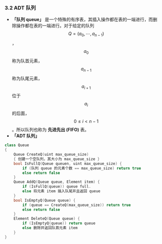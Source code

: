 ### 3.2 ADT 队列

- **「队列 queue」** 是一个特殊的有序表，其插入操作都在表的一端进行，而删除操作都在表的一端进行。对于给定的队列 $$Q = (a_0, \cdots, a_{n-1})$$，$$a_0$$ 称为队首元素，$$a_{n-1}$$ 称为队尾元素，$$a_{i+1}$$ 位于 $$a_i$$ 的后面，$$0 \leq i < n-1$$。所以队列也称为 **先进先出 (FIFO)** 表。
- **「ADT 队列」**

```c++
class Queue
{
    Queue CreateQ(uint max_queue_size)
    { 创建一个空队列，其大小为 max_queue_size }
    bool IsFullQ(Queue queuen, uint max_queue_size) {
        if (队列 queue 的元素个数 == max_queue_size) return true
        else return false
    }
    Queue AddQ(Queue queue, Element item) {
        if (IsFullQ(queue)) queue full.
        else 将元素 item 插入队尾并且返回 queue
    }
    bool IsEmptyQ(Queue queue) {
        if (queue == CreateQ(max_queue_size)) return true
        else return false
    }
    Element DeleteQ(Queue queue) {
        if (IsEmptyQ(queue)) return queue
        else 删除并返回队首元素 item
    }
}
```